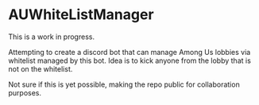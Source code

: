 # AUWhiteListManager
This is a work in progress. 

Attempting to create a discord bot that can manage Among Us lobbies via whitelist managed by this bot.
Idea is to kick anyone from the lobby that is not on the whitelist.

Not sure if this is yet possible, making the repo public for collaboration purposes.
